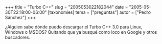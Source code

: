 +++
title = "Turbo C++"
slug = "2005053022182044"
date = "2005-05-30T22:18:00-06:00"
[taxonomies]
tema = ["preguntas"]
autor = ["Pedro Sánchez"]
+++

¿Alguien sabe dónde puedo descargar el Turbo C++ 3.0 para Linux, Windows
o MSDOS? Quitando que ya busqué como loco en Google y otros buscadores.
